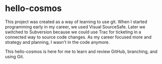 # hello-cosmos
This project was created as a way of learning to use git. When I started programming early in my career, we used Visual SourceSafe. Later we switched to Subversion because we could use Trac for ticketing in a connected way to source code changes. As my career focused more and strategy and planning, I wasn't in the code anymore.

This hello-cosmos is here for me to learn and review GitHub, branching, and using Git.

